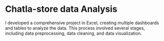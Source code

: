 # Chatla-store data Analysis
I developed a comprehensive project in Excel, creating multiple dashboards and tables to analyze the data. This process involved several stages, including data preprocessing, data cleaning, and data visualization.

